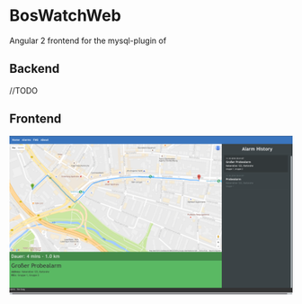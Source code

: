 # BosWatchWeb
Angular 2 frontend for the mysql-plugin of 

## Backend
//TODO

## Frontend 
![Screenshot of frontend](docs/Frontend_Pocsag_1.png "Screenshot")